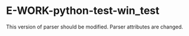 # E-WORK-python-test-win_test
This version of parser should be modified. Parser attributes are changed.

